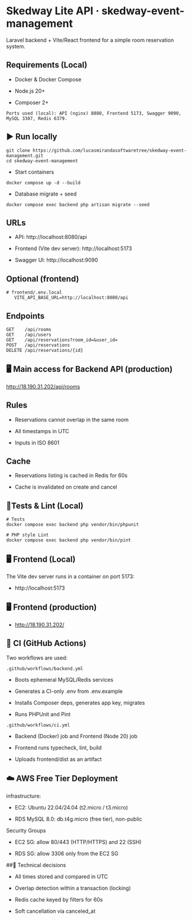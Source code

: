 # Skedway Lite API · skedway-event-management
Laravel backend + Vite/React frontend for a simple room reservation system.

## Requirements (Local)
* Docker & Docker Compose

* Node.js 20+

* Composer 2+

``Ports used (local): API (nginx) 8080, Frontend 5173, Swagger 9090, MySQL 3307, Redis 6379.``

## ▶️ Run locally
```
git clone https://github.com/lucasmirandasoftwaretree/skedway-event-management.git
cd skedway-event-management
```

* Start containers

```docker compose up -d --build```

* Database migrate + seed

```docker compose exec backend php artisan migrate --seed```

## URLs
* API: http://localhost:8080/api

* Frontend (Vite dev server): http://localhost:5173

* Swagger UI: http://localhost:9090

## Optional (frontend)
```
# frontend/.env.local
   VITE_API_BASE_URL=http://localhost:8080/api
```

## Endpoints
```
GET    /api/rooms
GET    /api/users
GET    /api/reservations?room_id=&user_id=
POST   /api/reservations
DELETE /api/reservations/{id}
```

## 🖥️ Main access for Backend API (production)
http://18.190.31.202/api/rooms

## Rules
* Reservations cannot overlap in the same room

* All timestamps in UTC

* Inputs in ISO 8601

## Cache
* Reservations listing is cached in Redis for 60s

* Cache is invalidated on create and cancel

## 🧪Tests & Lint (Local)
```
# Tests
docker compose exec backend php vendor/bin/phpunit

# PHP style Lint
docker compose exec backend php vendor/bin/pint
```

## 🖥️ Frontend (Local)
The Vite dev server runs in a container on port 5173:
* http://localhost:5173

## 🖥️ Frontend (production)
* http://18.190.31.202/

## 🤖 CI (GitHub Actions)
Two workflows are used:

``` .github/workflows/backend.yml ```
* Boots ephemeral MySQL/Redis services

* Generates a CI-only .env from .env.example

* Installs Composer deps, generates app key, migrates

* Runs PHPUnit and Pint

``` .github/workflows/ci.yml ```
* Backend (Docker) job and Frontend (Node 20) job

* Frontend runs typecheck, lint, build

* Uploads frontend/dist as an artifact

## ☁️ AWS Free Tier Deployment
infrastructure:
* EC2: Ubuntu 22.04/24.04 (t2.micro / t3.micro)

* RDS MySQL 8.0: db.t4g.micro (free tier), non-public

Security Groups

* EC2 SG: allow 80/443 (HTTP/HTTPS) and 22 (SSH)

* RDS SG: allow 3306 only from the EC2 SG

##🧠 Technical decisions
* All times stored and compared in UTC

* Overlap detection within a transaction (locking)

* Redis cache keyed by filters for 60s

* Soft cancellation via canceled_at